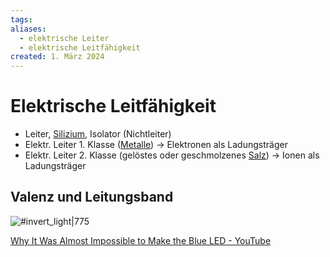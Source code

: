 ```yaml
---
tags: 
aliases:
  - elektrische Leiter
  - elektrische Leitfähigkeit
created: 1. März 2024
---
```


# Elektrische Leitfähigkeit

- Leiter, [Silizium](../Physik/Materialkunde/Silizium.md), Isolator (Nichtleiter)
- Elektr. Leiter 1. Klasse ([Metalle](Metallbindung.md)) $\rightarrow$ Elektronen als Ladungsträger
- Elektr. Leiter 2. Klasse (gelöstes oder geschmolzenes [Salz](Ionenbindung.md)) $\rightarrow$ Ionen als Ladungsträger

## Valenz und Leitungsband

![#invert_light|775](../Hardwareentwicklung/assets/Baendermodell.png)

[Why It Was Almost Impossible to Make the Blue LED - YouTube](https://www.youtube.com/watch?v=AF8d72mA41M)